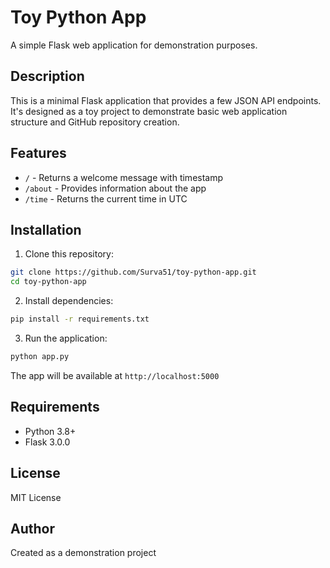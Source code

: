 # Toy Python App

A simple Flask web application for demonstration purposes.

## Description

This is a minimal Flask application that provides a few JSON API endpoints. It's designed as a toy project to demonstrate basic web application structure and GitHub repository creation.

## Features

- `/` - Returns a welcome message with timestamp
- `/about` - Provides information about the app
- `/time` - Returns the current time in UTC

## Installation

1. Clone this repository:
```bash
git clone https://github.com/Surva51/toy-python-app.git
cd toy-python-app
```

2. Install dependencies:
```bash
pip install -r requirements.txt
```

3. Run the application:
```bash
python app.py
```

The app will be available at `http://localhost:5000`

## Requirements

- Python 3.8+
- Flask 3.0.0

## License

MIT License

## Author

Created as a demonstration project